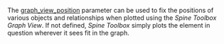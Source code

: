 The [graph\_view\_position](@ref) parameter can be used to fix the positions of various objects and relationships
when plotted using the *Spine Toolbox Graph View*.
If not defined, *Spine Toolbox* simply plots the element in question wherever it sees fit in the graph.